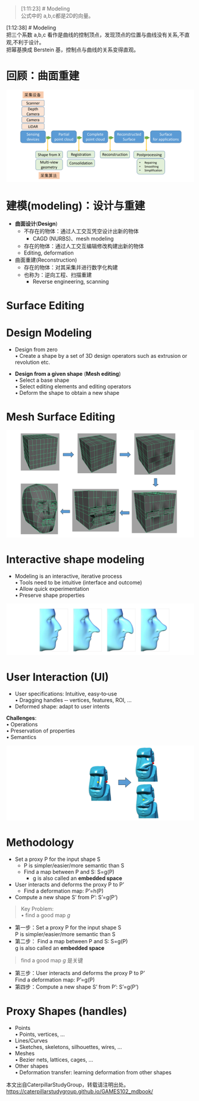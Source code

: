 > [1:11:23] # Modeling   
公式中的 a,b,c都是2D的向量。    

[1:12:38] # Modeling    
把三个系数 a,b,c 看作是曲线的控制顶点，发现顶点的位置与曲线没有关系,不直观,不利于设计。     
把幂基换成 Berstein 基，控制点与曲线的关系变得直观。 


# 回顾：曲面重建   

![](../assets/建模1.png)     


# 建模(modeling)：设计与重建    


 - **曲面设计**(**Design**)    
    - 不存在的物体：通过人工交互凭空设计出新的物体    
      - CAGD (NURBS)、mesh modeling    
     - 存在的物体：通过人工交互编辑修改构建出新的物体    
      - Editing, deformation    
 - 曲面重建(Reconstruction)    
    - 存在的物体：对其采集并进行数字化构建    
    - 也称为：逆向工程、扫描重建    
      - Reverse engineering, scanning    



# Surface Editing


# Design Modeling    


* Design from zero    
• Create a shape by a set of 3D design operators such as extrusion or revolution etc.    

* **Design from a given shape** (**Mesh editing**)    
• Select a base shape    
• Select editing elements and editing operators     
• Deform the shape to obtain a new shape    



# Mesh Surface Editing    

![](../assets/建模2.png)     


# Interactive shape modeling    

* Modeling is an interactive, iterative process    
• Tools need to be intuitive (interface and outcome)    
• Allow quick experimentation     
• Preserve shape properties     

![](../assets/建模3.png)     



# User Interaction (UI)    

* User specifications: Intuitive, easy‐to‐use    
• Dragging handles ‐‐ vertices, features, ROI, …    
* Deformed shape: adapt to user intents    

**Challenges**:    
• Operations    
• Preservation of properties    
• Semantics    

![](../assets/建模4.png)     



# Methodology   


 - Set a proxy P for the input shape S    
    - P is simpler/easier/more semantic than S     
    - Find a map between P and S: S=g(P)    
      - g is also called an **embedded space**    
 - User interacts and deforms the proxy P to P’    
    - Find a deformation map: P’=h(P)    
 - Compute a new shape S’ from P’: S’=g(P’)    

> Key Problem:    
• find a good map *g*   


- 第一步：Set a proxy P for the input shape S    
P is simpler/easier/more semantic than S     
- 第二步： Find a map between P and S: S=g(P)    
g is also called an **embedded space**   
> find a good map *g* 是关键   
- 第三步：User interacts and deforms the proxy P to P’    
Find a deformation map: P’=g(P)    
- 第四步：Compute a new shape S’ from P’: S’=g(P’)    

# Proxy Shapes (handles)    

* Points    
• Points, vertices, …    
* Lines/Curves    
• Sketches, skeletons, silhouettes, wires, …    
* Meshes    
• Bezier nets, lattices, cages, …    
* Other shapes    
• Deformation transfer: learning deformation from other shapes    

本文出自CaterpillarStudyGroup，转载请注明出处。
https://caterpillarstudygroup.github.io/GAMES102_mdbook/  
